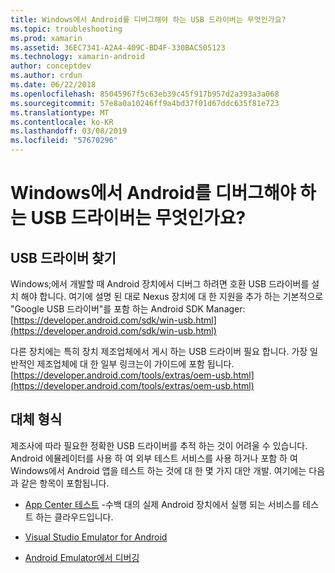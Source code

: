 ```yaml
---
title: Windows에서 Android를 디버그해야 하는 USB 드라이버는 무엇인가요?
ms.topic: troubleshooting
ms.prod: xamarin
ms.assetid: 36EC7341-A2A4-409C-BD4F-330BAC505123
ms.technology: xamarin-android
author: conceptdev
ms.author: crdun
ms.date: 06/22/2018
ms.openlocfilehash: 85045967f5c63eb39c45f917b957d2a393a3a068
ms.sourcegitcommit: 57e8a0a10246ff9a4bd37f01d67ddc635f81e723
ms.translationtype: MT
ms.contentlocale: ko-KR
ms.lasthandoff: 03/08/2019
ms.locfileid: "57670296"
---
```

# <a name="what-usb-drivers-do-i-need-to-debug-android-on-windows"></a>Windows에서 Android를 디버그해야 하는 USB 드라이버는 무엇인가요?

## <a name="finding-usb-drivers"></a>USB 드라이버 찾기

Windows;에서 개발할 때 Android 장치에서 디버그 하려면 호환 USB 드라이버를 설치 해야 합니다. 여기에 설명 된 대로 Nexus 장치에 대 한 지원을 추가 하는 기본적으로 "Google USB 드라이버"를 포함 하는 Android SDK Manager: [https://developer.android.com/sdk/win-usb.html](https://developer.android.com/sdk/win-usb.html)

다른 장치에는 특히 장치 제조업체에서 게시 하는 USB 드라이버 필요 합니다. 가장 일반적인 제조업체에 대 한 일부 링크는이 가이드에 포함 됩니다. [https://developer.android.com/tools/extras/oem-usb.html](https://developer.android.com/tools/extras/oem-usb.html)

## <a name="alternatives"></a>대체 형식

제조사에 따라 필요한 정확한 USB 드라이버를 추적 하는 것이 어려울 수 있습니다. Android 에뮬레이터를 사용 하 여 외부 테스트 서비스를 사용 하거나 포함 하 여 Windows에서 Android 앱을 테스트 하는 것에 대 한 몇 가지 대안 개발. 여기에는 다음과 같은 항목이 포함됩니다.

- [App Center 테스트](https://docs.microsoft.com/appcenter/test-cloud/) -수백 대의 실제 Android 장치에서 실행 되는 서비스를 테스트 하는 클라우드입니다.

- [Visual Studio Emulator for Android](https://visualstudio.microsoft.com/vs/msft-android-emulator/)

- [Android Emulator에서 디버깅](~/android/deploy-test/debugging/debug-on-emulator.md)

